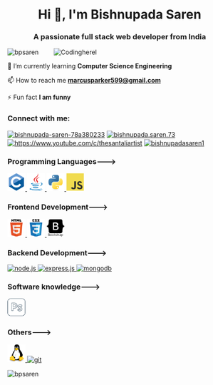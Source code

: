<h1 align="center">Hi 👋, I'm Bishnupada Saren</h1>
<h3 align="center">A passionate full stack web developer from India</h3>
<img align="right" alt="Codingherel" width="400" src="https://external-content.duckduckgo.com/iu/?u=https%3A%2F%2Fcdn.dribbble.com%2Fusers%2F720825%2Fscreenshots%2F3253310%2Fslim-jim-_dribbble_-_800x600_.gif&f=1&nofb=1&ipt=0c42468226ef62216495ae92ebdfa54611fab1903d0f9b9054bab1acde5dfb7a&ipo=images">
<p align="left"> <img src="https://komarev.com/ghpvc/?username=bpsaren&label=Profile%20views&color=0e75b6&style=flat" alt="bpsaren" /> </p>

🌱 I’m currently learning **Computer Science Engineering**

📫 How to reach me **marcusparker599@gmail.com**

⚡ Fun fact **I am funny**

<h3 align="left">Connect with me:</h3>
<p align="left">
<a href="https://linkedin.com/in/bishnupada-saren-78a380233" target="blank"><img align="center" src="https://raw.githubusercontent.com/rahuldkjain/github-profile-readme-generator/master/src/images/icons/Social/linked-in-alt.svg" alt="bishnupada-saren-78a380233" height="30" width="40" /></a>
<a href="https://fb.com/bishnupada.saren.73" target="blank"><img align="center" src="https://raw.githubusercontent.com/rahuldkjain/github-profile-readme-generator/master/src/images/icons/Social/facebook.svg" alt="bishnupada.saren.73" height="30" width="40" /></a>
<a href="https://www.youtube.com/c/https://www.youtube.com/c/thesantaliartist" target="blank"><img align="center" src="https://raw.githubusercontent.com/rahuldkjain/github-profile-readme-generator/master/src/images/icons/Social/youtube.svg" alt="https://www.youtube.com/c/thesantaliartist" height="30" width="40" /></a>
<a href="https://www.hackerrank.com/bishnupadasaren1" target="blank"><img align="center" src="https://raw.githubusercontent.com/rahuldkjain/github-profile-readme-generator/master/src/images/icons/Social/hackerrank.svg" alt="bishnupadasaren1" height="30" width="40" /></a>
</p>

<h3 align="left">Programming Languages---></h3>
<p align="left"> 
     <a href="https://www.cprogramming.com/" target="_blank" rel="noreferrer"> <img src="https://raw.githubusercontent.com/devicons/devicon/master/icons/c/c-original.svg" alt="c" width="40" height="40"/> </a>
     <a href="https://www.java.com" target="_blank" rel="noreferrer"> <img src="https://raw.githubusercontent.com/devicons/devicon/master/icons/java/java-original.svg" alt="java" width="40" height="40"/> </a>
     <a href="https://www.python.org" target="_blank" rel="noreferrer"> <img src="https://raw.githubusercontent.com/devicons/devicon/master/icons/python/python-original.svg" alt="python" width="40" height="40"/> </a>
     <a href="https://developer.mozilla.org/en-US/docs/Web/JavaScript" target="_blank" rel="noreferrer"> <img src="https://raw.githubusercontent.com/devicons/devicon/master/icons/javascript/javascript-original.svg" alt="javascript" width="40" height="40"/> </a> 
</p>
<h3 align="left">Frontend Development---></h3>
<p align="left"> 
    <a href="https://www.w3.org/html/" target="_blank" rel="noreferrer"> <img src="https://raw.githubusercontent.com/devicons/devicon/master/icons/html5/html5-original-wordmark.svg" alt="html5" width="40" height="40"/> </a>
     <a href="https://www.w3schools.com/css/" target="_blank" rel="noreferrer"> <img src="https://raw.githubusercontent.com/devicons/devicon/master/icons/css3/css3-original-wordmark.svg" alt="css3" width="40" height="40"/> </a>
     <a href="https://getbootstrap.com" target="_blank" rel="noreferrer"> <img src="https://raw.githubusercontent.com/devicons/devicon/master/icons/bootstrap/bootstrap-plain-wordmark.svg" alt="bootstrap" width="40" height="40"/> </a>
     
        
</p>

<h3 align="left"> Backend Development---></h3>
<p align="left">  
   <a href="https://nodejs.org/" target="_blank" rel="noreferrer"> <img src="https://cdn.worldvectorlogo.com/logos/nodejs-icon.svg" alt="node.js" width="40" height="40"/> </a>
<a href="https://expressjs.com/" target="_blank" rel="noreferrer"> <img src="https://cdn.worldvectorlogo.com/logos/express-109.svg" alt="express.js" width="40" height="40"/> </a>
<a href="https://www.mongodb.com/" target="_blank" rel="noreferrer"> <img src="https://cdn.worldvectorlogo.com/logos/mongodb-icon-1.svg" alt="mongodb" width="40" height="40"/> </a>

</p>
<h3 align="left"> Software knowledge---></h3>
<p align="left"> 
          <a href="https://www.photoshop.com/en" target="_blank" rel="noreferrer"> <img src="https://raw.githubusercontent.com/devicons/devicon/master/icons/photoshop/photoshop-line.svg" alt="photoshop" width="40" height="40"/> </a> 
</p>         
           
<h3 align="left"> Others---></h3>
<p align="left"> 
    <a href="https://www.linux.org/" target="_blank" rel="noreferrer"> <img src="https://raw.githubusercontent.com/devicons/devicon/master/icons/linux/linux-original.svg" alt="linux" width="40" height="40"/> </a>
    <a href="https://git-scm.com/" target="_blank" rel="noreferrer"> <img src="https://www.vectorlogo.zone/logos/git-scm/git-scm-icon.svg" alt="git" width="40" height="40"/> </a>
    </p> 

<p><img align="center" src="https://github-readme-streak-stats.herokuapp.com/?user=bpsaren&" alt="bpsaren" /></p>
